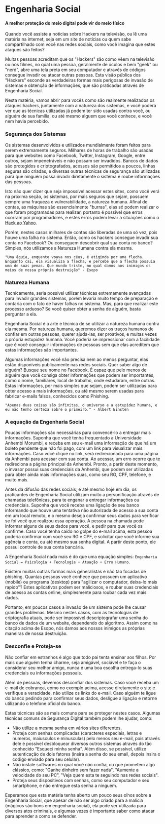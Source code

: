 # Engenharia Social
#### A melhor proteção do meio digital pode vir do meio físico

Quando você assiste a notícias sobre Hackers na televisão, ou lê uma matéria na internet, seja em um site de notícias ou quem sabe compartilhado com você nas redes sociais, como você imagina que estes ataques são feitos?

Muitas pessoas acreditam que os "Hackers" são como vêem na televisão ou nos filmes, no qual uma pessoa, geralmente de óculos e bem "geek" ou "nerd", abre uma tela preta em seu computador e através de códigos consegue invadir ou atacar outras pessoas. Esta visão pública dos "Hackers" esconde as verdadeiras formas mais perigosas de invasão de sistemas e obtenção de informações, que são praticadas através de Engenharia Social.

Nesta matéria, vamos abrir para vocês como são realmente realizados os ataques hackers, juntamente com a natureza dos sistemas, e você poderá ver que as técnicas utilizadas já podem ter sido usadas contra você, ou alguém de sua família, ou até mesmo alguem que você conhece, e você nem havia percebido.

### Segurança dos Sistemas

Os sistemas desenvolvidos e utilizados mundialmente foram feitos para serem extremamente seguros. Milhares de horas de trabalho são usadas para que websites como Facebook, Twitter, Instagram, Google, entre outros, sejam impenetráveis e não possam ser invadidos. Bancos de dados são protegidos e criptografados, acessos são permitidos a poucos, linhas seguras são criadas, e diversas outras técnicas de segurança são utilizadas para que ninguém possa invadir diretamente o sistema e roube informações das pessoas.

Isto não quer dizer que seja impossível acessar estes sites, como você verá na próxima seção, os sistemas, por mais seguros que sejam, possuem sempre uma fraqueza e vulnerabilidade, a natureza humana. Afinal de contas, as máquinas são essencialmente "burras", elas só podem realizar o que foram programadas para realizar, portanto é possível que erros ocorram por programadores, e estes erros podem levar a situações como o [Hack ao Yahoo](https://www.tecmundo.com.br/yahoo-/114665-serio-yahoo-32-milhoes-contas-comprometidas-hack-2016.htm).

Porém, nestes casos milhares de contas são liberadas de uma só vez, pois houve uma falha no sistema. Então, como os hackers consegue invadir sua conta no Facebook? Ou conseguem descobrir qual sua conta no banco? Simples, nós utilizamos a Natureza Humana contra ela mesma.

```"Uma águia, enquanto voava nos céus, é atiginda por uma flecha. Enquanto cai, ela visualiza a flecha, e percebe que a flecha possuia uma de suas penas. Que mundo triste, no qual damos aos inimigos os meios de nossa própria destruição" - Esopo```

### Natureza Humana

Tecnicamente, seria possível utilizar técnicas extremamente avançadas para invadir grandes sistemas, porém levaria muito tempo de preparação e contaria com o fato de haver falhas no sistema. Mas, para que realizar este processo arduoso? Se você quiser obter a senha de alguém, basta perguntar a ela.

Engenharia Social é a arte e técnica de se utilizar a natureza humana contra ela mesma. Por natureza humana, queremos dizer os traços humanos de confiar em outras pessoas, querer ajuda-las, ser proativos, e muitas vezes a própria estupidez humana. Você poderia se impressionar com a facilidade que é você conseguir informações de pessoas sem que elas acreditem que estas informações são importantes.

Algumas informações você não precisa nem ao menos perguntar, elas estão disponíveis publicamente nas redes sociais. Quer saber algo de alguém? Busque seu nome no Facebook. É capaz que pelo menos de alguém que você consiga obter informações que podem ser importantes, como o nome, familiares, local de trabalho, onde estudaram, entre outras. Estas informações, por mais simples que sejam, podem ser utilizadas para obter acesso a mais informações, ou até mesmo serem usadas para fabricar e-mails falsos, conhecidos como Phishing.

```"Apenas duas coisas são infinitas, o universo e a estupidez humana, e eu não tenho certeza sobre o primeiro." - Albert Einsten```

### A equação da Engenharia Social

Poucas informações são necessárias para convencê-lo a entregar mais informações. Suponha que você tenha frequentado a Universidade Anhembi Morumbi, e receba em seu e-mail uma informação de que há um boleto pendente que não foi pago, com um link para visualizar mais informações. Caso você clique no link, será redirecionada para uma página da Anhembi para acessar com sua conta. Ao acessar, um erro ocorre que te redireciona a página principal da Anhembi. Pronto, a partir deste momento, o invasor possui suas credenciais da Anhembi, que podem ser utilizadas para obter ainda mais informações suas, como seu RG, CPF, telefone, e muito mais.

Antes da difusão das redes sociais, e até mesmo hoje em dia, os praticantes de Engenharia Social utilizam muito a personificação através de chamadas telefônicas, para te enganar a entregar informações ou credenciais. Suponha que você receba uma ligação de seu banco informando que houve uma tentativa não autorizada de acesso a sua conta em um local remoto, e o mesmo deseja confirmar seus dados para verificar se foi você que realizou essa operação. A pessoa na chamada pode informar alguns de seus dados para você, e pedir para que você os confirme. Caso você tenha caído no golpe do e-mail acima, esta pessoa poderia confirmar com você seu RG e CPF, e solicitar que você informe sua agência e conta, ou até mesmo sua senha digital. A partir deste ponto, ele possui controle de sua conta bancária.

A Engenharia Social nada mais é do que uma equação simples: ```Engenharia Social = Psicologia + Tecnologia + Atuação + Erro Humano```.

Existem muitas outras formas mais generalistas e não tão focadas de phishing. Quantas pessoas você conhece que possuem um aplicativo (mobile) ou programa (desktop) para "agilizar o computador, deixa-lo mais rapido"? Estes aplicativos podem ser maliciosos, e roubar suas credenciais de acesso as contas online, simplesmente para roubar cada vez mais dados.

Portanto, em poucos casos a invasão de um sistema pode lhe causar grandes problemas. Mesmo nestes casos, com as tecnologias de criptografia atuais, pode ser impossível descriptografar uma senha do banco de dados de um website, dependendo do algoritmo. Assim como na citação acima de Esopo, nós damos aos nossos inimigos as próprias maneiras de nossa destruição.

### Desconfie e Proteja-se

Não confiar em estranhos é algo que todo pai tenta ensinar aos filhos. Por mais que alguém tenha charme, seja amigável, sociável e te faça o considerar seu melhor amigo, nunca é uma boa escolha entrega-lo suas credenciais ou informações pessoais.

Além de pessoas, devemos desconfiar dos sistemas. Caso você receba um e-mail de cobrança, como no exemplo acima, acesse diretamente o site e verifique a veracidade, não utilize os links do e-mail. Caso alguém te ligue do banco pedindo para confirmar seus dados, desligue a ligação e retorne utilizando o telefone oficial do banco.

Estas técnicas são as mais comuns para se proteger nestes casos. Algumas técnicas comuns de Segurança Digital também podem lhe ajudar, como:

- Não utilize a mesma senha em vários sites diferentes.
- Proteja com senhas complicadas (caracteres especiais, letras e numeros, maiusculos e minusculas) pelo menos seu e-mail, pois através dele é possível desbloquear diversos outros sistemas através do tão conhecido "Esqueci minha senha". Além disso, se possível, utilize autenticação de dois fatores (insira a senha do seu email, depois insira o codigo enviado para seu celular).
- Não instale softwares no qual você não confia, ou que prometem algo clássico, como: "Ganhe dinheiro sem fazer nada", "Aumente a velocidade do seu PC", "Veja quem esta te seguindo nas redes sociais".
- Proteja seus dispositivos com senhas, como seu computador e seu smartphone, e não entregue esta senha a ninguém.

Esperamos que esta matéria tenha aberto um pouco seus olhos sobre a Engenharia Social, que apesar de não ser algo criado para a malícia (mágicos são bons em engenharia social), ela pode ser utilizada para diversos atos criminais, e algumas vezes é importante saber como atacar para aprender a como se defender.